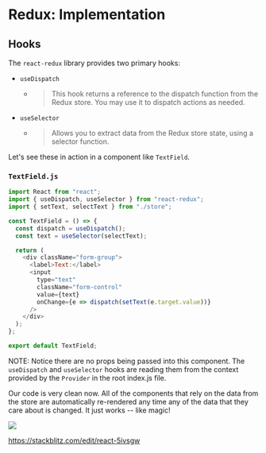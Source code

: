 # Redux: Implementation

## Hooks

The `react-redux` library provides two primary hooks:

- `useDispatch`
  - > This hook returns a reference to the dispatch function from the Redux store. You may use it to dispatch actions as needed.
- `useSelector`
  - > Allows you to extract data from the Redux store state, using a selector function.

Let's see these in action in a component like `TextField`.

### `TextField.js`

```js
import React from "react";
import { useDispatch, useSelector } from "react-redux";
import { setText, selectText } from "./store";

const TextField = () => {
  const dispatch = useDispatch();
  const text = useSelector(selectText);

  return (
    <div className="form-group">
      <label>Text:</label>
      <input
        type="text"
        className="form-control"
        value={text}
        onChange={e => dispatch(setText(e.target.value))}
      />
    </div>
  );
};

export default TextField;
```

NOTE: Notice there are no props being passed into this component. The `useDispatch` and `useSelector` hooks are reading them from the context provided by the `Provider` in the root index.js file.

Our code is very clean now. All of the components that rely on the data from the store are automatically re-rendered any time any of the data that they care about is changed. It just works -- like magic!

![](https://3starlearningexperiences.files.wordpress.com/2018/12/giants.jpg?w=620)

https://stackblitz.com/edit/react-5ivsgw
